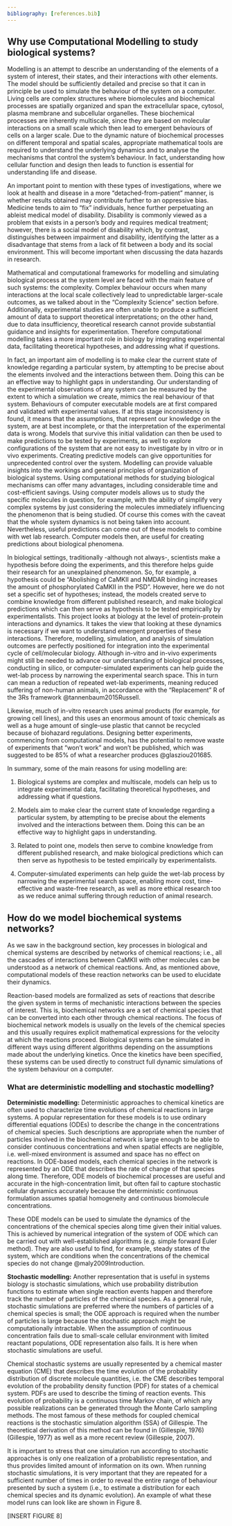 ```yaml
---
bibliography: [references.bib]
---
```


## Why use Computational Modelling to study biological systems?

Modelling is an attempt to describe an understanding of the elements of a system of interest, their states, and their interactions with other elements. The model should be sufficiently detailed and precise so that it can in  principle be used to simulate the behaviour of the system on a computer. Living cells are complex structures where biomolecules and biochemical processes are spatially organized and span the extracellular space, cytosol, plasma membrane and subcellular organelles. These biochemical processes are inherently multiscale, since they are based on molecular interactions on a small scale which then lead to emergent behaviours of cells on a larger scale. Due to the dynamic nature of biochemical processes on different temporal and spatial scales, appropriate mathematical tools are required to understand the underlying dynamics and to analyse the mechanisms that control the system’s behaviour. In fact, understanding how cellular function and design then leads to function is essential for understanding life and disease.

An important point to mention with these types of investigations, where we look at health and disease in a more “detached-from-patient” manner, is whether results obtained may contribute further to an oppressive bias. Medicine tends to aim to “fix” individuals, hence further perpetuating an ableist medical model of disability. Disability is commonly viewed as a problem that exists in a person’s body and requires medical treatment; however, there is a social model of disability which, by contrast, distinguishes between impairment and disability, identifying the latter as a disadvantage that stems from a lack of fit between a body and its social environment. This will become important when discussing the data hazards in research. 

Mathematical and computational frameworks for modelling and simulating biological process at the system level are faced with the main feature of such systems: the complexity. Complex behaviour occurs when many interactions at the local scale collectively lead to unpredictable larger-scale outcomes, as we talked about in the “Complexity Science” section before. Additionally, experimental studies are often unable to produce a sufficient amount of data to support theoretical interpretations; on the other hand, due to data insufficiency, theoretical research cannot provide substantial guidance and insights for experimentation. Therefore computational modelling takes a more important role in biology by integrating experimental data, facilitating theoretical hypotheses, and addressing what if questions.

In fact, an important aim of modelling is to make clear the current state of knowledge regarding a particular system, by attempting to be precise about the elements involved and the interactions between them. Doing this can be an effective way to highlight gaps in understanding. Our understanding of the experimental observations of any system can be measured by the extent to which a simulation we create, mimics the real behaviour of that system. Behaviours of computer executable models are at first compared and validated with experimental values. If at this stage inconsistency is found, it means that the assumptions, that represent our knowledge on the system, are at best incomplete, or that the interpretation of the experimental data is wrong. Models that  survive this initial validation can then be used to make predictions to be tested by experiments, as well to explore configurations of the system that are not easy to investigate by in vitro or in vivo experiments.  Creating predictive models can give opportunities for unprecedented control over the system. Modelling can provide valuable insights into the workings and general principles of organization of biological systems.
Using computational methods for studying biological mechanisms can offer many advantages, including considerable time and cost-efficient savings. Using computer models allows us to study the specific molecules in question, for example, with the ability of simplify very complex systems by just considering the molecules immediately influencing the phenomenon that is being studied. Of course this comes with the caveat that the whole system dynamics is not being taken into account. Nevertheless, useful predictions can come out of these models to combine with wet lab research. Computer models then, are useful for creating predictions about biological phenomena. 

In biological settings, traditionally -although not always-, scientists make a hypothesis before doing the experiments, and this therefore helps guide their research for an unexplained phenomenon. So, for example, a hypothesis could be “Abolishing of CaMKII and NMDAR binding increases the amount of phosphorylated CaMKII in the PSD”. However, here we do not set a specific set of hypotheses; instead, the models created serve to combine knowledge from different published research, and make biological predictions which can then serve as hypothesis to be tested empirically by experimentalists. This project looks at biology at the level of protein-protein interactions and dynamics. It takes the view that looking at these dynamics is necessary if we want to understand emergent properties of these interactions. Therefore, modelling, simulation, and analysis of simulation outcomes are perfectly positioned for integration into the experimental cycle of cell/molecular biology. Although in-vitro and in-vivo experiments might still be needed to advance our understanding of biological processes, conducting in silico, or computer-simulated experiments can help guide the wet-lab process by narrowing the experimental search space. This in turn can mean a reduction of repeated wet-lab experiments, meaning reduced suffering of non-human animals, in accordance with the “Replacement” R of the 3Rs framework @tannenbaum2015Russell. 

Likewise, much of in-vitro research uses animal products (for example, for growing cell lines), and this uses an enormous amount of toxic chemicals as well as a huge amount of single-use plastic that cannot be recycled because of biohazard regulations. Designing better experiments, commencing from computational models, has the potential to remove waste of experiments that “won’t work” and won’t be published, which was suggested to be 85% of what a researcher produces @glasziou201685. 

In summary, some of the main reasons for using modelling are:

1.	Biological systems are complex and multiscale, models can help us to integrate experimental data, facilitating theoretical hypotheses, and addressing what if questions.

2.	Models aim to make clear the current state of knowledge regarding a particular system, by attempting to be precise about the elements involved and the interactions between them. Doing this can be an effective way to highlight gaps in understanding.

3.	Related to point one, models then serve to combine knowledge from different published research, and make biological predictions which can then serve as hypothesis to be tested empirically by experimentalists.

4.	Computer-simulated experiments can help guide the wet-lab process by narrowing the experimental search space, enabling more cost, time-effective and waste-free research, as well as more ethical research too as we reduce animal suffering through reduction of animal research.

## How do we model biochemical systems networks?
As we saw in the background section, key processes in biological and chemical systems are described by networks of chemical reactions; i.e., all the cascades of interactions between CaMKII with other molecules can be understood as a network of chemical reactions. And, as mentioned above, computational models of these reaction networks can be used to elucidate their dynamics. 

Reaction-based models are formalized as sets of reactions that describe the given system in terms of mechanistic interactions between the species of interest. This is, biochemical networks are a set of chemical species that can be converted into each other through chemical reactions. The focus of biochemical network models is usually on the levels of the chemical species and this usually requires explicit mathematical expressions for the velocity at which the reactions proceed. Biological systems can be simulated in different ways using different algorithms depending on the assumptions made about the underlying kinetics. Once the kinetics have been specified, these systems can be used directly to construct full dynamic simulations of the system behaviour on a computer.

###  What are deterministic modelling and stochastic modelling?

**Deterministic modelling:**
Deterministic approaches to chemical kinetics are often used to characterize time evolutions of chemical reactions in large systems. A popular representation for these models is to use ordinary differential equations (ODEs) to describe the change in the concentrations of chemical species. Such descriptions are appropriate when the number of particles involved in the biochemical network is large enough to be able to consider continuous concentrations and when spatial effects are negligible, i.e. well-mixed environment is assumed and space has no effect on reactions. In ODE-based models, each chemical species in the network is represented by an ODE that describes the rate of change of that species along time. Therefore, ODE models of biochemical processes are useful and accurate in the high-concentration limit, but often fail to capture stochastic cellular dynamics accurately because the deterministic continuous formulation assumes spatial homogeneity and continuous biomolecule concentrations.

These ODE models can be used to simulate the dynamics of the concentrations of the chemical species along time given their initial values. This is achieved by numerical integration of the system of ODE which can be carried out with well-established algorithms (e.g. simple forward Euler method). They are also useful to find, for example, steady states of the system, which are conditions when the concentrations of the chemical species do not change @maly2009Introduction.

**Stochastic modelling:**
Another representation that is useful in systems biology is stochastic simulations, which use probability distribution functions to estimate when single reaction events happen and therefore track the number of particles of the chemical species. As a general rule, stochastic simulations are preferred where the numbers of particles of a chemical species is small; the ODE approach is required when the number of particles is large because the stochastic approach might be computationally intractable. When the assumption of continuous concentration fails due to small-scale cellular environment with limited reactant populations, ODE representation also fails. It is here when stochastic simulations are useful. 

[//]: <> (This section about CMEs might delete, not done these references on purpose as need to revisit/reread) 

Chemical stochastic systems are usually represented by a chemical master equation (CME) that describes the time evolution of the probability distribution of discrete molecule quantities, i.e. the CME describes temporal evolution of the probability density function (PDF) for states of a chemical system. PDFs are used to describe the timing of reaction events. This evolution of probability is a continuous time Markov chain, of which any possible realizations can be generated through the Monte Carlo sampling methods. The most famous of these methods for coupled chemical reactions is the stochastic simulation algorithm (SSA) of Gillespie. The theoretical derivation of this method can be found in (Gillespie, 1976)(Gillespie, 1977) as well as a more recent review (Gillespie, 2007).

It is important to stress that one simulation run according to stochastic approaches is only one realization of a probabilistic representation, and thus provides limited amount of information on its own. When running stochastic simulations, it is very important that they are repeated for a sufficient number of times in order to reveal the entire range of behaviour presented by such a system (i.e., to estimate a distribution for each chemical species and its dynamic evolution). An example of what these model runs can look like are shown in Figure 8.

[INSERT FIGURE 8]